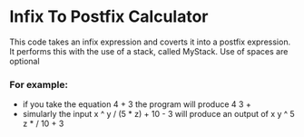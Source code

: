 # Infix To Postfix Calculator
This code takes an infix expression and coverts it into a postfix expression. 
It performs this with the use of a stack, called MyStack.
Use of spaces are optional

### For example:
* if you take the equation 4 + 3 the program will produce 4 3 +
* simularly the input x ^ y / (5 * z) + 10 - 3 will produce an output of  x y ^ 5 z * / 10 + 3 
